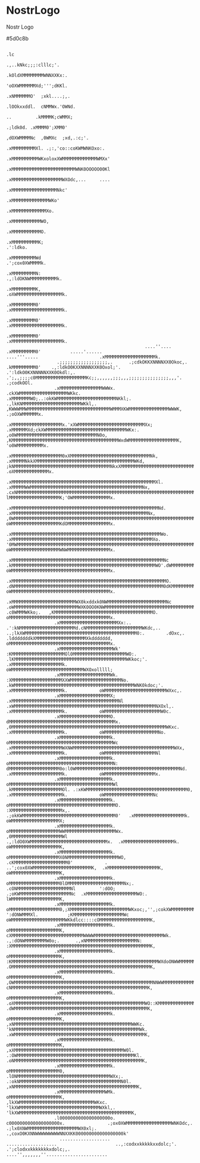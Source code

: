 # NostrLogo
Nostr Logo

#5d0c8b
                                                                                                                                                                                                                                                                                                            
                                                                                                                                                                                                                                                                                                            
                                                                                                                                                                                                                                                                                                            
                                                                                                                                                                                                                                                                                                            
                                                                                                                                                                                                                                                                                                            
                                                                                          .lc                                                                                                                                                                                                               
                                                                                       .,..kNkc;;;:clllc;'.                                                                                                                                                                                                 
                                                                                       .kOldXMMMMMMMMWNNXXKx:.                                                                                                                                                                                              
                                                                                        'oOXWMMMMMMXd;''';dKKl.                                                                                                                                                                                             
                                                                                         .xNMMMMMMO'  ;xkl....;,.                                                                                                                                                                                           
                                                                                        .lOOkxxddl.  cNMMWx.'OWNd.                                                                                                                                                                                          
                                                                                         ..         .kMMMMK;cWMMX;                                                                                                                                                                                          
                                                                                           .;ldk0d. .xMMMM0';XMM0'                                                                                                                                                                                          
                                                                                        ,dOXWMMMMNc  ,0WMXc  ;xd,.:c;'.                                                                                                                                                                                     
                                                                                       .xMMMMMMMMMXl. .;:,'co::coKWMWNKOxo:.                                                                                                                                                                                
                                                                                       .xMMMMMMMMMMWKxoloxXWMMMMMMMMMMMMMWMXx'                                                                                                                                                                              
                                                                                       .xMMMMMMMMMMMMMMMMMMMMMMMMWNK0OOOOO00Kl                                                                                                                                                                              
                                                                                       .xMMMMMMMMMMMMMMMMMMMWXOdc,...     ....                                                                                                                                                                              
                                                                                       .xMMMMMMMMMMMMMMMMMNkc'                                                                                                                                                                                              
                                                                                       .xMMMMMMMMMMMMMMWKo'                                                                                                                                                                                                 
                                                                                       .xMMMMMMMMMMMMMXo.                                                                                                                                                                                                   
                                                                                       .xMMMMMMMMMMMWO,                                                                                                                                                                                                     
                                                                                       .xMMMMMMMMMMMO.                                                                                                                                                                                                      
                                                                                       .xMMMMMMMMMMK;                                                                                                                    .':ldko.                                                                           
                                                                                       .xMMMMMMMMMWd                                                                                                              .';cox0XWMMMMk.                                                                           
                                                                                       .xMMMMMMMMMN:                                                                                                        .,:ldOKNWMMMMMMMMMMk.                                                                           
                                                                                       .xMMMMMMMMMK,                                                                                                      .oXWMMMMMMMMMMMMMMMMMk.                                                                           
                                                                                       .xMMMMMMMMM0'                                                                                                      .xMMMMMMMMMMMMMMMMMMMk.                                                                           
                                                                                       .xMMMMMMMMM0'                                                                                                      .xMMMMMMMMMMMMMMMMMMMk.                                                                           
                                                                                       .xMMMMMMMMM0'                                                                                                      .xMMMMMMMMMMMMMMMMMMMk.                                                                           
                                                        ....''....                     .xMMMMMMMMM0'           .....'......                                            ....'''.....                       .xMMMMMMMMMMMMMMMMMMMk.                                                                           
                       .;;;;;;;;;;;;;;;;;;,.      .;cdkOKKXNNNNXX0Okoc,.               .kMMMMMMMMM0'    .,:ldkO0KXXNNNNXXK0Oxol;'.                              .':ldkO0KXNNNNNXXK0Okdl:,.       .';,,;;;;c0MMMMMMMMMMMMMMMMMMMKc;;,,,,,,;;;,,,;;;;;;;;;;;;;;;,,,'.         .;codkOOl.                      
                      .xMMMMMMMMMMMMMMMMWWWx.  .ckXWMMMMMMMMMMMMMMMMMMWKkc.            .xMMMMMMMWO;..:okKWMMMMMMMMMMMMMMMMMMMMMMNKkl;.                      .,lkKNMMMMMMMMMMMMMMMMMMMMMMWKkl,.   ,KWWWMMWMMMMMMMMMMMMMMMMMMMMMMMMMMMMMMMWMMMXKWMMMMMMMMMMMMMMMWWWK,     .;oOXWMMMMMMx.                      
                      .xMMMMMMMMMMMMMMMMMMMx.'xXWMMMMMMMMMMMMMMMMMMMMMMMMMXx;          .xMMMMMMXd;ckXWMMMMMMMMMMMMMMMMMMMMMMMMMMMMMMWKx:.                 ,o0WMMMMMMMMMMMMMMMMMMMMMMMMMMMMMMN0o, ,KMMMMMMMMMMMMMMMMMMMMMMMMMMMMMMMMMMMMMMMMWxdWMMMMMMMMMMMMMMMMMMK,   'o0WMMMMMMMMMMx.                      
                      .xMMMMMMMMMMMMMMMMMMM0xXMMMMMMMMMMMMMMMMMMMMMMMMMMMMMMNk,        .xMMMMMNkkXMMMMMMMMMMMMMMMMMMMMMMMMMMMMMMMMMMMMMWKd,             ;kNMMMMMMMMMMMMMMMMMMMMMMMMMMMMMMMMMMMMNkxXMMMMMMMMMMMMMMMMMMMMMMMMMMMMMMMMMMMMMMMMK,lMMMMMMMMMMMMMMMMMMMK, .oXMMMMMMMMMMMMMx.                      
                      .xMMMMMMMMMMMMMMMMMMMMMMMMMMMMMMMMMMMMMMMMMMMMMMMMMMMMMMXl.      .xMMMMMWWMMMMMMMMMMMMMMMMMMMMMMMMMMMMMMMMMMMMMMMMMMNx,        .cxNMMMMMMMMMMMMMMMMMMMMMMMMMMMMMMMMMMMMMMMMMMMMMMMMMMMMMMMMMMMMMMMMMMMMMMMMMMMMMMMMMWo lMMMMMMMMMMMMMMMMMMMK;'OWMMMMMMMMMMMMMMx.                      
                      .xMMMMMMMMMMMMMMMMMMMMMMMMMMMMMMMMMMMMMMMMMMMMMMMMMMMMMMMNd.     .xMMMMMMMMMMMMMMMMMMMMMMMMMMMMMMMMMMMMMMMMMMMMMMMMMMMNx,     ,0WMMMMMMMMMMMMMMMMMMMMMMMMMMMMMMMMMMMMMMMMMMMMMMMMMMMMMMMMMMMMMMMMMMMMMMMMMMMMMMMMMMM0' oWMMMMMMMMMMMMMMMMMMKdOMMMMMMMMMMMMMMMMx.                      
                      .xMMMMMMMMMMMMMMMMMMMMMMMMMMMMMMMMMMMMMMMMMMMMMMMMMMMMMMMMWo.    .xMMMMMMMMMMMMMMMMMMMMMMMMMMMMMMMMMMMMMMMMMMMMMMMMWMMMMXo.  '0MWMMMMMMMMMMMMMMMMMMMMMMMMMMMMMMMMMMMMMMMMMMMMMMMMMMMMMMMMMMMMMMMMMMMMMMMMMMMMMMMMMMWl  oWMMMMMMMMMMMMMMMMMMWNWMMMMMMMMMMMMMMMMx.                      
                      .xMMMMMMMMMMMMMMMMMMMMMMMMMMMMMMMMMMMMMMMMMMMMMMMMMMMMMMMMMNc    .kMMMMMMMMMMMMMMMMMMMMMMMMMMMMMMMMMMMMMMMMMMMMMMMMMMMMMMWO'.dWMMMMMMMMMMMMMMMMMMMMMMMMMMMMMMMMMMMMMMMMMMMWWMMMMMMMMMMMMMMMMMMMMMMMMMMMMMMMMMMMMMMMO'  oWMMMMMMMMMMMMMMMMMMMMMMMMMMMMMMMMMMMMMx.                      
                      .xMMMMMMMMMMMMMMMMMMMMMMMMMMMMMMMMMMMMMMMMMMMMMMMMMMMMMMMMMMO.  .dNMMMMMMMMMMMMMMMMMMMMMMMMMMMMMMMMMMMMMMMMMMMMMMMMMMMMMMMM0dKMMMMMMMMMMMMMMMMMMMMNOoc::clxKWMMMMMMMMMWXOdcoXMMMMMMMMMMMMMMMMMMMMMMMMMMMMMMMMMMMMMNl   oWMMMMMMMMMMMMMMMMMMMMMMMMMMMMMMMMMMMMMx.                      
                      .xMMMMMMMMMMMMMMMMMMMMMMMMWX0kxddxk0NWMMMMMMMMMMMMMMMMMMMMMMNc .oWMMMMMMMMMMMMMMMMMMMMMMMMWXK0OO0KNWMMMMMMMMMMMMMMMMMMMMMMMMMMMMMMMMMMMMMMMMMMMMMMx.       .c0WMMMWKko;.   ,KMMMMMMMMMMMMMMMMMMMMMMMMMMMMMMMMMMMMMO.   oMMMMMMMMMMMMMMMMMMMMMMMMMMMMMMMMMMMMMMx.                      
                      .xMMMMMMMMMMMMMMMMMMMMMMXx:..      .':kNMMMMMMMMMMMMMMMMMMMMMd.cNMMMMMMMMMMMMMMMMMMMMMWKdc,..    ..;lkXWMMMMMMMMMMMMMMMMMMMMMMMMMMMMMMMMMMMMMMMMMM0:.        .dOxc,.       .ldddddddkXMMMMMMMMMMMMMMMMMMMXkddddddd,    oMMMMMMMMMMMMMMMMMMMMMMMMMMMMMMMMMMMMMMx.                      
                      .xMMMMMMMMMMMMMMMMMMMMWk'              :KMMMMMMMMMMMMMMMMMMMMOl0MMMMMMMMMMMMMMMMMMMMWO:.              .lKMMMMMMMMMMMMMMMMMMMMMMMMMMMMMMMMMMMMMMMMMMWKkoc;'.                         .xMMMMMMMMMMMMMMMMMMMk.            oWMMMMMMMMMMMMMMMMMMMMMMMMMMMWXOxolllll;                       
                      .xMMMMMMMMMMMMMMMMMMMWk.                :XMMMMMMMMMMMMMMMMMMMXXWMMMMMMMMMMMMMMMMMMMNo.                  .kWMMMMMMMMMMMMMMMMMMMMMMMMMMMMMMMMMMMMMMMMMMMMMWNK0kdoc;'.                 .xMMMMMMMMMMMMMMMMMMMk.            oWMMMMMMMMMMMMMMMMMMMMMMMWXxc,.                                
                      .xMMMMMMMMMMMMMMMMMMMX;                 .xMMMMMMMMMMMMMMMMMMMMMMMMMMMMMMMMMMMMMMMMNl                     .xWMMMMMMMMMMMMMMMMMMMMMMMMMMMMMMMMMMMMMMMMMMMMMMMMMMMMMNXOxl,.            .xMMMMMMMMMMMMMMMMMMMk.            oWMMMMMMMMMMMMMMMMMMMMMW0c.                                    
                      .xMMMMMMMMMMMMMMMMMMMO.                  dMMMMMMMMMMMMMMMMMMMMMMMMMMMMMMMMMMMMMMMMx.                      ,0MMMMMMMMMMMMMMMMMMMMMMMMMMMMMMMMMMMMMMMMMMMMMMMMMMMMMMMMMMWKxc.         .xMMMMMMMMMMMMMMMMMMMk.            oWMMMMMMMMMMMMMMMMMMMMNo.                                      
                      .xMMMMMMMMMMMMMMMMMMMk.                  oMMMMMMMMMMMMMMMMMMMMMMMMMMMMMMMMMMMMMMMWc                       .xMMMMMMMMMMMMMMMMMMMWXNWMMMMMMMMMMMMMMMMMMMMMMMMMMMMMMMMMMMMMMWXx,       .xMMMMMMMMMMMMMMMMMMMk.            oWMMMMMMMMMMMMMMMMMMMNl                                        
                      .xMMMMMMMMMMMMMMMMMMMk.                  oMMMMMMMMMMMMMMMMMMMMMMMMMMMMMMMMMMMMMMMN:                        dMMMMMMMMMMMMMMMMMMM0o:l0WMMMMMMMMMMMMMMMMMMMMMMMMMMMMMMMMMMMMMMMNd.     .xMMMMMMMMMMMMMMMMMMMk.            oWMMMMMMMMMMMMMMMMMMMx.                                        
                      .xMMMMMMMMMMMMMMMMMMMk.                  oMMMMMMMMMMMMMMMMMMMMMMMMMMMMMMMMMMMMMMMWl                       .kMMMMMMMMMMMMMMMMMMMOl. .:xKWMMMMMMMMMMMMMMMMMMMMMMMMMMMMMMMMMMMMMM0,    .xMMMMMMMMMMMMMMMMMMMk.            oWMMMMMMMMMMMMMMMMMMNc                                         
                      .xMMMMMMMMMMMMMMMMMMMk.                  oMMMMMMMMMMMMMMMMMMMMMMMMMMMMMMMMMMMMMMMMO.                      :XMMMMMMMMMMMMMMMMMMMx,.    .;okKWMMMMMMMMMMMMMMMMMMMMMMMMMMMMMMMMMMM0'   .xMMMMMMMMMMMMMMMMMMMk.            oWMMMMMMMMMMMMMMMMMMX;                                         
                      .xMMMMMMMMMMMMMMMMMMMk.                  oMMMMMMMMMMMMMMMMMMMWWMMMMMMMMMMMMMMMMMMMWx.                    ,0MMMMMMMMMMMMMMMMMMMWl          .,:ldO0XWMMMMMMMMMMMMMMMMMMMMMMMMMMMMMx.  .xMMMMMMMMMMMMMMMMMMMk.            oWMMMMMMMMMMMMMMMMMMK,                                         
                      .xMMMMMMMMMMMMMMMMMMMk.                  oMMMMMMMMMMMMMMMMMMMX0NMMMMMMMMMMMMMMMMMMMWO,                 .cKMMMMMMMMMMMMMMMMMMMM0'            .   ..';cox0XWMMMMMMMMMMMMMMMMMMMMMMK,  .xMMMMMMMMMMMMMMMMMMMK,            oWMMMMMMMMMMMMMMMMMMK,                                         
                      .xMMMMMMMMMMMMMMMMMMMk.                  oMMMMMMMMMMMMMMMMMMM0lOMMMMMMMMMMMMMMMMMMMMMNx;.            .cONMMMMMMMMMMMMMMMMMMMMNl         ':dOO;          .;oKWMMMMMMMMMMMMMMMMMMMNc  .xMMMMMMMMMMMMMMMMMMMWO:.          lWMMMMMMMMMMMMMMMMMMK,                                         
                      .xMMMMMMMMMMMMMMMMMMMk.                  oMMMMMMMMMMMMMMMMMMM0,;XMMMMMMMMMMMMMMMMMMMMMMWKxoc;,'',;cokXWMMMMMMMMMMMMMMMMMMMMMWx.     ':dONWMMMXl.           ;KMMMMMMMMMMMMMMMMMMMWc   oWMMMMMMMMMMMMMMMMMMMMWKkdlcc::::cOMMMMMMMMMMMMMMMMMMMK,                                         
                      .xMMMMMMMMMMMMMMMMMMMk.                  oMMMMMMMMMMMMMMMMMMMK, cXMMMMMMMMMMMMMMMMMMMMMMMMMMMWWWWMMMMMMMMMMMMMMMMMMMMMMMMMMWk. .,:dONWMMMMMMMMW0o;.      .,xNMMMMMMMMMMMMMMMMMMMN:   :XMMMMMMMMMMMMMMMMMMMMMMMMMMMMMMMMMMMMMMMMMMMMMMMMMMMMK,                                         
                      .xMMMMMMMMMMMMMMMMMMMk.                  oMMMMMMMMMMMMMMMMMMMK,  :KMMMMMMMMMMMMMMMMMMMMMMMMMMMMMMMMMMMMMMMMMMMMMMMMMMMMMMMWXdoONWWMMMMMMMMMMMMMMMWX0OkkkOKNMMMMMMMMMMMMMMMMMMMMM0'   .OMMMMMMMMMMMMMMMMMMMMMMMMMMMMMMMMMMMMMMMMMMMMMMMMMMMMK,                                         
                      .xMMMMMMMMMMMMMMMMMMMk.                  oMMMMMMMMMMMMMMMMMMMK,   ,OWMMMMMMMMMMMMMMMMMMMMMMMMMMMMMMMMMMMMMMMMMMMMMMMMMMMMNNWWMMMMMMMMMMMMMMMMMMMMMMMMMMMMMMMMMMMMMMMMMMMMMMMMMMWo     cNMMMMMMMMMMMMMMMMMMMMMMMMMMMMMMMMMMMMMMMMMMMMMMMMMMMK,                                         
                      .xMMMMMMMMMMMMMMMMMMMk.                  oMMMMMMMMMMMMMMMMMMMK,    .oXMMMMMMMMMMMMMMMMMMMMMMMMMMMMMMMMMMMMMMMMMMMMMMMMMWO::KMMMMMMMMMMMMMMMMMMMMMMMMMMMMMMMMMMMMMMMMMMMMMMMMMMWk.     .dWMMMMMMMMMMMMMMMMMMMMMMMMMMMMMMMMMMMMMMMMMMMMMMMMMMK,                                         
                      .xMMMMMMMMMMMMMMMMMMMk.                  oMMMMMMMMMMMMMMMMMMMK,      ,xNMMMMMMMMMMMMMMMMMMMMMMMMMMMMMMMMMMMMMMMMMMMMWWKc.  'kNMMMMMMMMMMMMMMMMMMMMMMMMMMMMMMMMMMMMMMMMMMMMMMMWk.       .xWMMMMMMMMMMMMMMMMMMMMMMMMMMMMMMMMMMMMMMMMMMMMMMMMMK,                                         
                      .xMMMMMMMMMMMMMMMMMMMk.                  oMMMMMMMMMMMMMMMMMMMK,        ,xXMMMMMMMMMMMMMMMMMMMMMMMMMMMMMMMMMMMMMMMMMW0l.     .:OWMMMMMMMMMMMMMMMMMMMMMMMMMMMMMMMMMMMMMMMMMMMMKl.         .oNMMMMMMMMMMMMMMMMMMMMMMMMMMMMMMMMMMMMMMMMMMMMMMMMK,                                         
                      .xMMMMMMMMMMMMMMMMMMMk.                  oMMMMMMMMMMMMMMMMMMM0,          .lONMMMMMMMMMMMMMMMMMMMMMMMMMMMMMMMMMMMWXx;.         .:okNMMMMMMMMMMMMMMMMMMMMMMMMMMMMMMMMMMMMMMN0l.             ,xNMMMMMMMMMMMMMMMMMMMMMMMMMMMMMMMMMMMMMMMMMMMMMMK,                                         
                      .xMMMMMMMMMMMMMMMMMWMk.                  oMMMMMMMMMMMMMMMMMMMK,             ,lkXWMMMMMMMMMMMMMMMMMMMMMMMMMMMMWKxc.                'lkXWMMMMMMMMMMMMMMMMMMMMMMMMMMMMMMWXkl,.                 'lkXWMMMMMMMMMMMMMMMMMMMMMMMMMMMMMMMMMMMMMMMMMMK,                                         
                      .l0000000000000000000o.                  c0000000000000000000x.                .;ox0XWMMMMMMMMMMMMMMMMMWNKOdc,.                      .;lx0XNWMMMMMMMMMMMMMMMMMMMWX0xl;.                        .,coxO0KXNNWWWWWWWWWNNXXKK000000000000000000k'                                         
                        ...................                     ...................                      ..,:codxxkkkkkxxdolc;'.                                .';clodxxkkkkkkkxdolc;,.                                   ....'',,,,,,,''.......................                                           
                                                                                                                                                                                                                                                                                                            
                                                                                                                                                                                                                                                                                                            
                                                                                                                                                                                                                                                                                                            
                                                                                                                                                                                                                                                                                                            
                                                                                                                                                                                                                                                                                                            
                                                                                                                                                                                                                                                                                                            
